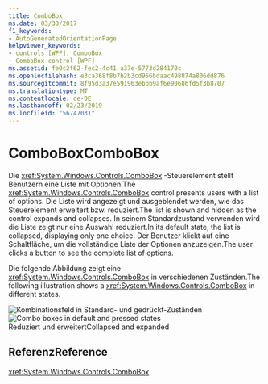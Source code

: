 ```yaml
---
title: ComboBox
ms.date: 03/30/2017
f1_keywords:
- AutoGeneratedOrientationPage
helpviewer_keywords:
- controls [WPF], ComboBox
- ComboBox control [WPF]
ms.assetid: fe0c2f62-fec2-4c41-a37e-5773d284170c
ms.openlocfilehash: e3ca368f8b7b2b3cd956bdaac498874a806dd876
ms.sourcegitcommit: 8f95d3a37e591963ebbb9af6e90686fd5f3b8707
ms.translationtype: MT
ms.contentlocale: de-DE
ms.lasthandoff: 02/23/2019
ms.locfileid: "56747031"
---
```

# <a name="combobox"></a><span data-ttu-id="409d0-102">ComboBox</span><span class="sxs-lookup"><span data-stu-id="409d0-102">ComboBox</span></span>
<span data-ttu-id="409d0-103">Die <xref:System.Windows.Controls.ComboBox> -Steuerelement stellt Benutzern eine Liste mit Optionen.</span><span class="sxs-lookup"><span data-stu-id="409d0-103">The <xref:System.Windows.Controls.ComboBox> control presents users with a list of options.</span></span> <span data-ttu-id="409d0-104">Die Liste wird angezeigt und ausgeblendet werden, wie das Steuerelement erweitert bzw. reduziert.</span><span class="sxs-lookup"><span data-stu-id="409d0-104">The list is shown and hidden as the control expands and collapses.</span></span> <span data-ttu-id="409d0-105">In seinem Standardzustand verwenden wird die Liste zeigt nur eine Auswahl reduziert.</span><span class="sxs-lookup"><span data-stu-id="409d0-105">In its default state, the list is collapsed, displaying only one choice.</span></span> <span data-ttu-id="409d0-106">Der Benutzer klickt auf eine Schaltfläche, um die vollständige Liste der Optionen anzuzeigen.</span><span class="sxs-lookup"><span data-stu-id="409d0-106">The user clicks a button to see the complete list of options.</span></span>  
  
 <span data-ttu-id="409d0-107">Die folgende Abbildung zeigt eine <xref:System.Windows.Controls.ComboBox> in verschiedenen Zuständen.</span><span class="sxs-lookup"><span data-stu-id="409d0-107">The following illustration shows a <xref:System.Windows.Controls.ComboBox> in different states.</span></span>  
  
 <span data-ttu-id="409d0-108">![Kombinationsfeld in Standard- und gedrückt-Zuständen](../../../../docs/framework/wpf/controls/media/ss-ctl-combobox.gif "SS_CTL_combobox")</span><span class="sxs-lookup"><span data-stu-id="409d0-108">![Combo boxes in default and pressed states](../../../../docs/framework/wpf/controls/media/ss-ctl-combobox.gif "SS_CTL_combobox")</span></span>  
<span data-ttu-id="409d0-109">Reduziert und erweitert</span><span class="sxs-lookup"><span data-stu-id="409d0-109">Collapsed and expanded</span></span>  
  
## <a name="reference"></a><span data-ttu-id="409d0-110">Referenz</span><span class="sxs-lookup"><span data-stu-id="409d0-110">Reference</span></span>  
 <xref:System.Windows.Controls.ComboBox>
